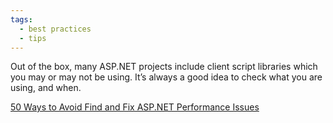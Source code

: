 ```yaml
---
tags:
  - best practices
  - tips
---
```


Out of the box, many ASP.NET projects include client script libraries which you may or may not be using. It’s always a good idea to check what you are using, and when.

[50 Ways to Avoid Find and Fix ASP.NET Performance Issues](https://www.red-gate.com/library/50-ways-to-avoid-find-and-fix-asp-net-performance-issues)